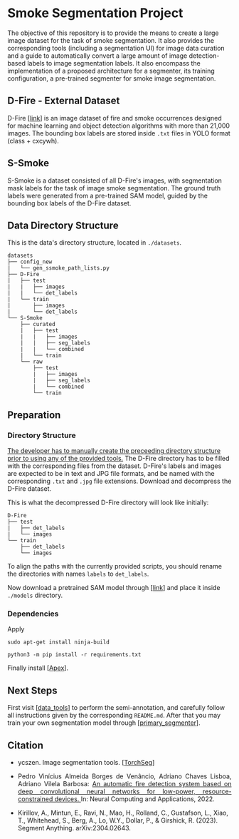 # Smoke Segmentation Project

The objective of this repository is to provide the means to create a large image dataset for the task of smoke segmentation. It also provides the corresponding tools (including a segmentation UI) for image data curation and a guide to automatically convert a large amount of image detection-based labels to image segmentation labels. It also encompass the implementation of a proposed architecture for a segmenter, its training configuration, a pre-trained segmenter for smoke image segmentation.

## D-Fire - External Dataset

D-Fire [[link](https://github.com/gaiasd/DFireDataset)] is an image dataset of fire and smoke occurrences designed for machine learning and object detection algorithms with more than 21,000 images. The bounding box labels are stored inside `.txt` files in YOLO format (class + cxcywh).

## S-Smoke

S-Smoke is a dataset consisted of all D-Fire's images, with segmentation mask labels for the task of image smoke segmentation. The ground truth labels were generated from a pre-trained SAM model, guided by the bounding box labels of the D-Fire dataset.

## Data Directory Structure

This is the data's directory structure, located in `./datasets`.
```
datasets
├── config_new
|   └── gen_ssmoke_path_lists.py
├── D-Fire
|   ├── test
|   |   ├── images
|   |   └── det_labels
|   └── train
|       ├── images
|       └── det_labels
└── S-Smoke
    ├── curated
    |   ├── test
    |   |   ├── images
    |   |   ├── seg_labels
    |   |   └── combined
    |   └── train
    └── raw
        ├── test
        |   ├── images
        |   ├── seg_labels
        |   └── combined
        └── train
```

## Preparation

### Directory Structure

<u>The developer has to manually create the preceeding directory structure prior to using any of the provided tools.</u> The D-Fire directory has to be filled with the corresponding files from the dataset. D-Fire's labels and images are expected to be in text and JPG file formats, and be named with the corresponding `.txt` and `.jpg` file extensions. Download and decompress the D-Fire dataset.

This is what the decompressed D-Fire directory will look like initially:
```
D-Fire
├── test
|   ├── det_labels
|   └── images
└── train
    ├── det_labels
    └── images
```
To align the paths with the currently provided scripts, you should rename the directories with names `labels` to `det_labels`.

Now download a pretrained SAM model through [[link](https://dl.fbaipublicfiles.com/segment_anything/sam_vit_l_0b3195.pth)] and place it inside `./models` directory.

### Dependencies

Apply
```
sudo apt-get install ninja-build
```
```
python3 -m pip install -r requirements.txt
```
Finally install [[Apex](https://github.com/nvidia/apex#installation)].

## Next Steps

First visit [[data_tools](https://github.com/fl0wxr/SmokeSegmenter/tree/master/data_tools)] to perform the semi-annotation, and carefully follow all instructions given by the corresponding `README.md`. After that you may train your own segmentation model through [[primary_segmenter](https://github.com/fl0wxr/SmokeSegmenter/tree/master/primary_segmenter)].

## Citation

- ycszen. Image segmentation tools. [[TorchSeg](https://github.com/ycszen/TorchSeg)]

- <p align="justify">Pedro Vinícius Almeida Borges de Venâncio, Adriano Chaves Lisboa, Adriano Vilela Barbosa: <a href="https://link.springer.com/article/10.1007/s00521-022-07467-z"> An automatic fire detection system based on deep convolutional neural networks for low-power, resource-constrained devices. </a> In: Neural Computing and Applications, 2022.</p>

- Kirillov, A., Mintun, E., Ravi, N., Mao, H., Rolland, C., Gustafson, L., Xiao, T., Whitehead, S., Berg, A., Lo, W.Y., Dollar, P., & Girshick, R. (2023). Segment Anything. arXiv:2304.02643.
